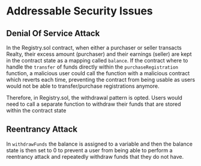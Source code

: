 # Addressable Security Issues

## Denial Of Service Attack

In the Registry.sol contract, when either a purchaser or seller transacts Realty, their excess amount (purchaser) and their earnings (seller) are kept in the contract state as a mapping called `balance`. If the contract where to handle the `transfer` of funds directly within the `purchaseRegistration` function, a malicious user could call the function with a malicious contract which reverts each time, preventing the contract from being usable as users would not be able to transfer/purchase registrations anymore.

Therefore, in Registry.sol, the withdrawal pattern is opted. Users would need to call a separate function to withdraw their funds that are stored within the contract state

## Reentrancy Attack

In `withdrawFunds` the balance is assigned to a variable and then the balance state is then set to 0 to prevent a user from being able to perform a reentrancy attack and repeatedly withdraw funds that they do not have.
